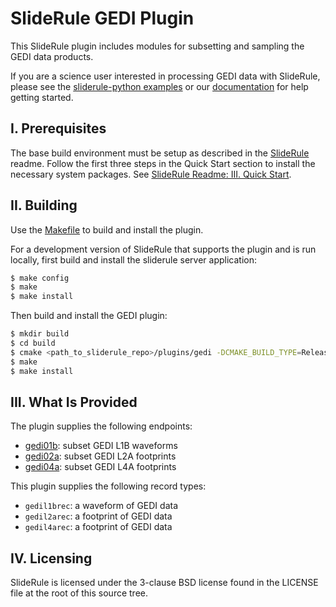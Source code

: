 # SlideRule GEDI Plugin

This SlideRule plugin includes modules for subsetting and sampling the GEDI data products.

If you are a science user interested in processing GEDI data with SlideRule, please see the [sliderule-python examples](https://github.com/ICESat2-SlideRule/sliderule-python) or our [documentation](https://slideruleearth.io) for help getting started.

## I. Prerequisites

The base build environment must be setup as described in the [SlideRule](https://github.com/ICESat2-SlideRule/sliderule) readme.  Follow the first three steps in the Quick Start section to install the necessary system packages.  See [SlideRule Readme: III. Quick Start](https://github.com/ICESat2-SlideRule/sliderule/blob/master/README.md#iii-quick-start).

## II. Building

Use the [Makefile](Makefile) to build and install the plugin.

For a development version of SlideRule that supports the plugin and is run locally, first build and install the sliderule server application:
```bash
$ make config
$ make
$ make install
```

Then build and install the GEDI plugin:
```bash
$ mkdir build
$ cd build
$ cmake <path_to_sliderule_repo>/plugins/gedi -DCMAKE_BUILD_TYPE=Release
$ make
$ make install
```

## III. What Is Provided

The plugin supplies the following endpoints:
* [gedi01b](endpoints/gedi01b.lua): subset GEDI L1B waveforms
* [gedi02a](endpoints/gedi02a.lua): subset GEDI L2A footprints
* [gedi04a](endpoints/gedi04a.lua): subset GEDI L4A footprints

This plugin supplies the following record types:
* `gedil1brec`: a waveform of GEDI data
* `gedil2arec`: a footprint of GEDI data
* `gedil4arec`: a footprint of GEDI data

## IV. Licensing

SlideRule is licensed under the 3-clause BSD license found in the LICENSE file at the root of this source tree.
